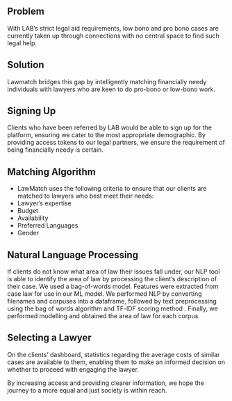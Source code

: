 ## Problem
With LAB’s strict legal aid requirements, low bono and pro bono cases are currently taken up through connections with no central space to find such legal help.

## Solution
Lawmatch bridges this gap by intelligently matching financially needy individuals with lawyers who are keen to do pro-bono or low-bono work. 

## Signing Up
Clients who have been referred by LAB would be able to sign up for the platform, ensuring we cater to the most appropriate demographic. By providing access tokens to our legal partners, we ensure the requirement of being financially needy is certain.

## Matching Algorithm
- LawMatch uses the following criteria to ensure that our clients are matched to lawyers who best meet their needs: 
- Lawyer’s expertise 
- Budget
- Availability
- Preferred Languages
- Gender
## Natural Language Processing 
If clients do not know what area of law their issues fall under, our NLP tool is able to identify the area of law by processing the client’s description of their case.
We used a bag-of-words model. Features were extracted from case law for use in our ML model. We performed NLP by converting filenames and corpuses into a dataframe, followed by text preprocessing using the bag of words algorithm and TF-lDF scoring method . Finally, we performed modelling and obtained the area of law for each corpus.

## Selecting a Lawyer
On the clients’ dashboard, statistics regarding the average costs of similar cases are available to them, enabling them to make an informed decision on whether to proceed with engaging the lawyer. 

By increasing access and providing clearer information, we hope the journey to a more equal and just society is within reach.

